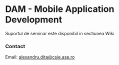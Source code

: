 # DAM - Mobile Application Development 

Suportul de seminar este disponibil in sectiunea Wiki

### Contact 
Email: alexandru.dita@csie.ase.ro
